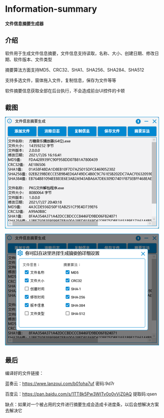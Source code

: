 # Information-summary

#### 文件信息摘要生成器

## 介绍

软件用于生成文件信息摘要，文件信息支持读取，名称、大小、创建日期、修改日期、软件版本、文件类型

摘要算法方面支持MD5、CRC32、SHA1、SHA256、SHA284、SHA512

支持多选文件，窗体拖入文件，复制信息，保存为文件等等

软件摘要信息获取全部在后台执行，不会造成前台UI控件的卡顿

## 截图

![Snipaste_2021-07-03_13-03-40](截图/Snipaste_2021-07-30_11-30-54.png)

![Snipaste_2021-07-03_13-03-40](截图/Snipaste_2021-07-30_11-31-01.png)

## 最后

编译好的文件链接：

蓝奏云：https://wwe.lanzoui.com/b01oha7uf 密码:9d7r

百度云：https://pan.baidu.com/s/1TT8k5Pw3WITv0o0vVjZ0AQ 提取码:qsen 

缺点：如果对一个被占用的文件进行摘要生成会造成卡进度条，以后会想解决方案去解决它
